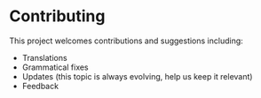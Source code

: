 # Contributing 

This project welcomes contributions and suggestions including:
- Translations
- Grammatical fixes
- Updates (this topic is always evolving, help us keep it relevant)
- Feedback

